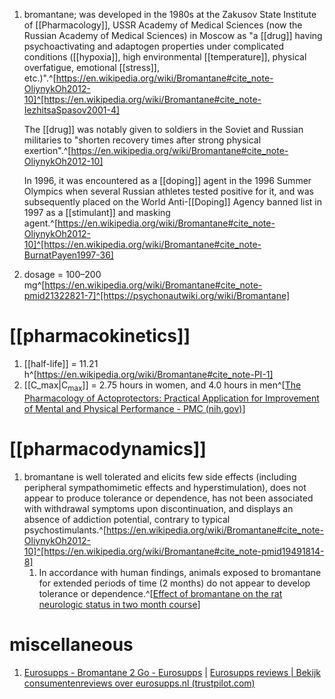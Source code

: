 1. bromantane; was developed in the 1980s at the Zakusov State Institute of [[Pharmacology]], USSR Academy of Medical Sciences (now the Russian Academy of Medical Sciences) in Moscow as "a [[drug]] having psychoactivating and adaptogen properties under complicated conditions ([[hypoxia]], high environmental [[temperature]], physical overfatigue, emotional [[stress]], etc.)".^[https://en.wikipedia.org/wiki/Bromantane#cite_note-OliynykOh2012-10]^[https://en.wikipedia.org/wiki/Bromantane#cite_note-IezhitsaSpasov2001-4]
   
   The [[drug]] was notably given to soldiers in the Soviet and Russian militaries to "shorten recovery times after strong physical exertion".^[https://en.wikipedia.org/wiki/Bromantane#cite_note-OliynykOh2012-10]
   
   In 1996, it was encountered as a [[doping]] agent in the 1996 Summer Olympics when several Russian athletes tested positive for it, and was subsequently placed on the World Anti-[[Doping]] Agency banned list in 1997 as a [[stimulant]] and masking agent.^[https://en.wikipedia.org/wiki/Bromantane#cite_note-OliynykOh2012-10]^[https://en.wikipedia.org/wiki/Bromantane#cite_note-BurnatPayen1997-36]
2. dosage = 100–200 mg^[https://en.wikipedia.org/wiki/Bromantane#cite_note-pmid21322821-7]^[https://psychonautwiki.org/wiki/Bromantane]

# [[pharmacokinetics]]
1. [[half-life]] = 11.21 h^[https://en.wikipedia.org/wiki/Bromantane#cite_note-PI-1]
2. [[C_max|C<sub>max</sub>]] = 2.75 hours in women, and 4.0 hours in men^[[The Pharmacology of Actoprotectors: Practical Application for Improvement of Mental and Physical Performance - PMC (nih.gov)](https://www.ncbi.nlm.nih.gov/pmc/articles/PMC3762282/)]

# [[pharmacodynamics]]
1. bromantane is well tolerated and elicits few side effects (including peripheral sympathomimetic effects and hyperstimulation), does not appear to produce tolerance or dependence, has not been associated with withdrawal symptoms upon discontinuation, and displays an absence of addiction potential, contrary to typical psychostimulants.^[https://en.wikipedia.org/wiki/Bromantane#cite_note-OliynykOh2012-10]^[https://en.wikipedia.org/wiki/Bromantane#cite_note-pmid19491814-8]
	1. In accordance with human findings, animals exposed to bromantane for extended periods of time (2 months) do not appear to develop tolerance or dependence.^[[Effect of bromantane on the rat neurologic status in two month course](https://pubmed.ncbi.nlm.nih.gov/11109517/)]

# miscellaneous
1. [Eurosupps - Bromantane 2 Go - Eurosupps](https://eurosupps.nl/en/webshop/nootropics/eurosupps-bromantane-2-go/) | [Eurosupps reviews | Bekijk consumentenreviews over eurosupps.nl (trustpilot.com)](https://nl.trustpilot.com/review/eurosupps.nl)